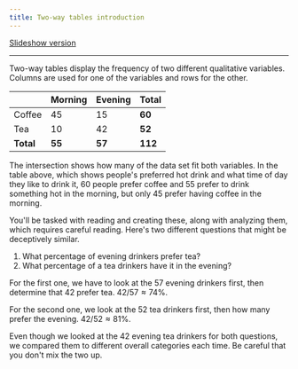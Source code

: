 ```yaml
---
title: Two-way tables introduction
---
```


[Slideshow version](https://1drv.ms/p/c/c4097c61e06a2b97/EdhOpBYVUghJm8eHuyJuihYBSM7LAHQmNmAej6b2L-lCtQ?e=NbV1WA)

---

Two-way tables display the frequency of two different qualitative variables. Columns are used for one of the variables and rows for the other.

|           | Morning | Evening | Total   |
| --------- | ------- | ------- | ------- |
| Coffee    | 45      | 15      | **60**  |
| Tea       | 10      | 42      | **52**  |
| **Total** | **55**  | **57**  | **112** |

The intersection shows how many of the data set fit both variables. In the table above, which shows people's preferred hot drink and what time of day they like to drink it, 60 people prefer coffee and 55 prefer to drink something hot in the morning, but only 45 prefer having coffee in the morning.

You'll be tasked with reading and creating these, along with analyzing them, which requires careful reading. Here's two different questions that might be deceptively similar.

1. What percentage of evening drinkers prefer tea?
2. What percentage of a tea drinkers have it in the evening?

For the first one, we have to look at the 57 evening drinkers first, then determine that 42 prefer tea. $42/57 \approx 74\%$.

For the second one, we look at the 52 tea drinkers first, then how many prefer the evening. $42/52 \approx 81\%$.

Even though we looked at the 42 evening tea drinkers for both questions, we compared them to different overall categories each time. Be careful that you don't mix the two up.
